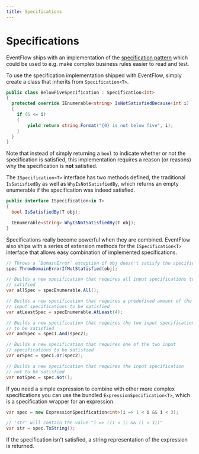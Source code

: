 ```yaml
---
title: Specifications
---
```


# Specifications

EventFlow ships with an implementation of the 
[specification pattern](https://en.wikipedia.org/wiki/Specification_pattern)
which could be used to e.g. make complex business rules easier to read and test.

To use the specification implementation shipped with EventFlow, simply create a
class that inherits from `Specification<T>`.

```csharp
public class BelowFiveSpecification : Specification<int>
{
  protected override IEnumerable<string> IsNotSatisfiedBecause(int i)
  {
    if (5 <= i)
    {
        yield return string.Format("{0} is not below five", i);
    }
  }
}
```

Note that instead of simply returning a `bool` to indicate whether or not the
specification is satisfied, this implementation requires a reason (or reasons)
why the specification is **not** satisfied.

The `ISpecification<T>` interface has two methods defined, the traditional
`IsSatisfiedBy` as well as `WhyIsNotSatisfiedBy`, which returns an
empty enumerable if the specification was indeed satisfied.

```csharp
public interface ISpecification<in T>
{
  bool IsSatisfiedBy(T obj);

  IEnumerable<string> WhyIsNotSatisfiedBy(T obj);
}
```

Specifications really become powerful when they are combined. EventFlow also
ships with a series of extension methods for the `ISpecification<T>` interface
that allows easy combination of implemented specifications.

```csharp
// Throws a `DomainError` exception if obj doesn't satisfy the specification
spec.ThrowDomainErrorIfNotStatisfied(obj);

// Builds a new specification that requires all input specifications to be
// satified
var allSpec = specEnumerable.All();

// Builds a new specification that requires a predefined amount of the
// input specifications to be satisfied
var atLeastSpec = specEnumerable.AtLeast(4);

// Builds a new specification that requires the two input specifications
// to be satisfied
var andSpec = spec1.And(spec2);

// Builds a new specification that requires one of the two input
// specifications to be satisfied
var orSpec = spec1.Or(spec2);

// Builds a new specification that requires the input specification
// not to be satisfied
var notSpec = spec.Not();
```

If you need a simple expression to combine with other more complex specifications
you can use the bundled `ExpressionSpecification<T>`, which is a specification
wrapper for an expression.

```csharp
var spec = new ExpressionSpecification<int>(i => 1 < i && i < 3);

// 'str' will contain the value "i => ((1 < i) && (i < 3))"
var str = spec.ToString();
```

If the specification isn't satisfied, a string representation of the expression
is returned.
